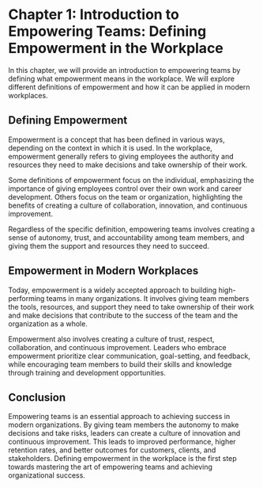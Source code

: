 Chapter 1: Introduction to Empowering Teams: Defining Empowerment in the Workplace
==================================================================================

In this chapter, we will provide an introduction to empowering teams by defining what empowerment means in the workplace. We will explore different definitions of empowerment and how it can be applied in modern workplaces.

Defining Empowerment
--------------------

Empowerment is a concept that has been defined in various ways, depending on the context in which it is used. In the workplace, empowerment generally refers to giving employees the authority and resources they need to make decisions and take ownership of their work.

Some definitions of empowerment focus on the individual, emphasizing the importance of giving employees control over their own work and career development. Others focus on the team or organization, highlighting the benefits of creating a culture of collaboration, innovation, and continuous improvement.

Regardless of the specific definition, empowering teams involves creating a sense of autonomy, trust, and accountability among team members, and giving them the support and resources they need to succeed.

Empowerment in Modern Workplaces
--------------------------------

Today, empowerment is a widely accepted approach to building high-performing teams in many organizations. It involves giving team members the tools, resources, and support they need to take ownership of their work and make decisions that contribute to the success of the team and the organization as a whole.

Empowerment also involves creating a culture of trust, respect, collaboration, and continuous improvement. Leaders who embrace empowerment prioritize clear communication, goal-setting, and feedback, while encouraging team members to build their skills and knowledge through training and development opportunities.

Conclusion
----------

Empowering teams is an essential approach to achieving success in modern organizations. By giving team members the autonomy to make decisions and take risks, leaders can create a culture of innovation and continuous improvement. This leads to improved performance, higher retention rates, and better outcomes for customers, clients, and stakeholders. Defining empowerment in the workplace is the first step towards mastering the art of empowering teams and achieving organizational success.
